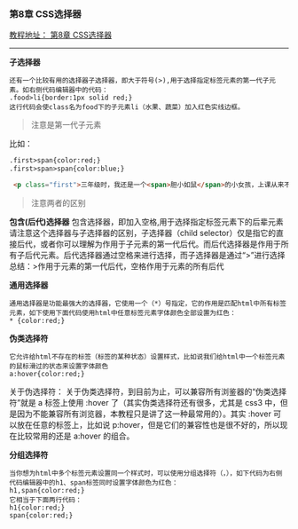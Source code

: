 ### 第8章 CSS选择器
[教程地址： 第8章 CSS选择器](http://www.imooc.com/code/2022)

---
**子选择器**
```
还有一个比较有用的选择器子选择器，即大于符号(>),用于选择指定标签元素的第一代子元素。如右侧代码编辑器中的代码：
.food>li{border:1px solid red;}
这行代码会使class名为food下的子元素li（水果、蔬菜）加入红色实线边框。
```
>注意是第一代子元素

比如：
```html
.first>span{color:red;}
.first>span>span{color:blue;}

 <p class="first">三年级时，我还是一个<span>胆小如鼠</span>的小女孩，上课从来不敢回答老师提出的问题，生怕回答错了老师会批评我。就一直没有这个勇气来回答老师提出的问题。学校举办的活动我也没勇气参加。</p>
```
>注意两者的区别


**包含(后代)选择器**
包含选择器，即加入空格,用于选择指定标签元素下的后辈元素
请注意这个选择器与子选择器的区别，子选择器（child selector）仅是指它的直接后代，或者你可以理解为作用于子元素的第一代后代。而后代选择器是作用于所有子后代元素。后代选择器通过空格来进行选择，而子选择器是通过“>”进行选择
总结：>作用于元素的第一代后代，空格作用于元素的所有后代


**通用选择器**
```
通用选择器是功能最强大的选择器，它使用一个（*）号指定，它的作用是匹配html中所有标签元素，如下使用下面代码使用html中任意标签元素字体颜色全部设置为红色：
* {color:red;}
```

**伪类选择符**
```
它允许给html不存在的标签（标签的某种状态）设置样式，比如说我们给html中一个标签元素的鼠标滑过的状态来设置字体颜色
a:hover{color:red;}
```
关于伪选择符：
关于伪类选择符，到目前为止，可以兼容所有浏鉴器的“伪类选择符”就是 a 标签上使用 :hover 了（其实伪类选择符还有很多，尤其是 css3 中，但是因为不能兼容所有浏览器，本教程只是讲了这一种最常用的）。其实 :hover 可以放在任意的标签上，比如说 p:hover，但是它们的兼容性也是很不好的，所以现在比较常用的还是 a:hover 的组合。


**分组选择符**
```
当你想为html中多个标签元素设置同一个样式时，可以使用分组选择符（，），如下代码为右侧代码编辑器中的h1、span标签同时设置字体颜色为红色：
h1,span{color:red;}
它相当于下面两行代码：
h1{color:red;}
span{color:red;}
```
